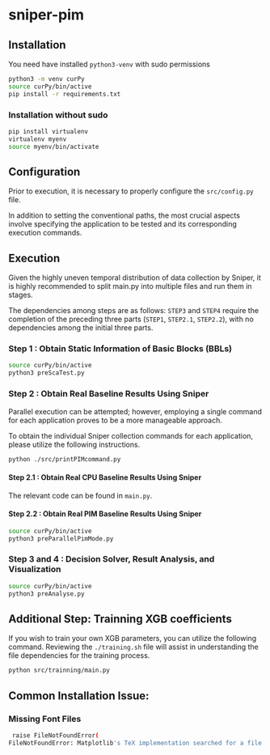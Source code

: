 # sniper-pim


## Installation

You need have installed `python3-venv` with sudo permissions
```bash
python3 -m venv curPy
source curPy/bin/active
pip install -r requirements.txt
```

### Installation without sudo

```bash
pip install virtualenv
virtualenv myenv
source myenv/bin/activate
```

## Configuration

Prior to execution, it is necessary to properly configure the `src/config.py` file.

In addition to setting the conventional paths, the most crucial aspects involve specifying the application to be tested and its corresponding execution commands.

## Execution

Given the highly uneven temporal distribution of data collection by Sniper, it is highly recommended to split main.py into multiple files and run them in stages.

The dependencies among steps are as follows: `STEP3` and `STEP4` require the completion of the preceding three parts (`STEP1`, `STEP2.1`, `STEP2.2`), with no dependencies among the initial three parts.

### Step 1 : Obtain Static Information of Basic Blocks (BBLs)

```bash
source curPy/bin/active
python3 preScaTest.py
```
### Step 2 : Obtain Real Baseline Results Using Sniper

Parallel execution can be attempted; however, employing a single command for each application proves to be a more manageable approach. 

To obtain the individual Sniper collection commands for each application, please utilize the following instructions.

```bash
python ./src/printPIMcommand.py
```

#### Step 2.1 : Obtain Real CPU Baseline Results Using Sniper

The relevant code can be found in `main.py`.

#### Step 2.2 : Obtain Real PIM Baseline Results Using Sniper

```bash
source curPy/bin/active
python3 preParallelPimMode.py
```

### Step 3 and 4 : Decision Solver, Result Analysis, and Visualization

```bash
source curPy/bin/active
python3 preAnalyse.py
```

## Additional Step: Trainning XGB coefficients

If you wish to train your own XGB parameters, you can utilize the following command. Reviewing the `./training.sh` file will assist in understanding the file dependencies for the training process.

```bash
python src/trainning/main.py
```

## Common Installation Issue: 


### Missing Font Files

```bash
 raise FileNotFoundError(
FileNotFoundError: Matplotlib's TeX implementation searched for a file named 'cmr10.tfm' in your texmf tree, but could not find it 
```

<!-- 1. `wget http://mirrors.ctan.org/fonts/cm/tfm/cmr10.tfm`
2. Matplotlib set front search path  -->